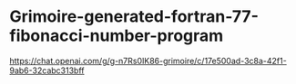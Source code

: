 # Grimoire-generated-fortran-77-fibonacci-number-program
https://chat.openai.com/g/g-n7Rs0IK86-grimoire/c/17e500ad-3c8a-42f1-9ab6-32cabc313bff
